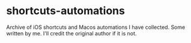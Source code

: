 # shortcuts-automations
Archive of iOS shortcuts and Macos automations I have collected. Some written by me. I'll credit the original author if it is not. 
